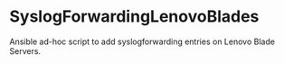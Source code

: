 # SyslogForwardingLenovoBlades
Ansible ad-hoc script to add syslogforwarding entries on Lenovo Blade Servers.
